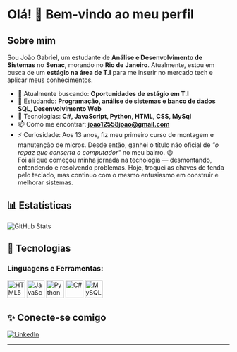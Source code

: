 # Olá! 👋 Bem-vindo ao meu perfil

## Sobre mim
Sou João Gabriel, um estudante de **Análise e Desenvolvimento de Sistemas** no **Senac**, morando no **Rio de Janeiro**. Atualmente, estou em busca de um **estágio na área de T.I** para me inserir no mercado tech e aplicar meus conhecimentos.

- 🔭 Atualmente buscando: **Oportunidades de estágio em T.I**
- 🌱 Estudando: **Programação, análise de sistemas e banco de dados SQL, Desenvolvimento Web**
- 💬 Tecnologias: **C#, JavaScript, Python, HTML, CSS, MySql**
- 📫 Como me encontrar: **[joao12558joao@gmail.com](mailto:joao12558joao@gmail.com)**
- ⚡ Curiosidade: Aos 13 anos, fiz meu primeiro curso de montagem e manutenção de micros. Desde então, ganhei o título não oficial de *"o rapaz que conserta o computador"* no meu bairro. 😄  
Foi ali que começou minha jornada na tecnologia — desmontando, entendendo e resolvendo problemas. Hoje, troquei as chaves de fenda pelo teclado, mas continuo com o mesmo entusiasmo em construir e melhorar sistemas.

## 📊 Estatísticas
![GitHub Stats](https://github-readme-stats.vercel.app/api?username=JoaoGabriel12558&show_icons=true&theme=dracula)

## 🚀 Tecnologias
### Linguagens e Ferramentas:
<p align="left">
<img src="https://cdn.jsdelivr.net/gh/devicons/devicon/icons/html5/html5-original.svg" height="40" alt="HTML5" />
  <img src="https://cdn.jsdelivr.net/gh/devicons/devicon/icons/javascript/javascript-original.svg" height="40" alt="JavaScript" />
  <img src="https://cdn.jsdelivr.net/gh/devicons/devicon/icons/python/python-original.svg" height="40" alt="Python" />
  <img src="https://cdn.jsdelivr.net/gh/devicons/devicon/icons/csharp/csharp-original.svg" height="40" alt="C#" />
  <img src="https://cdn.jsdelivr.net/gh/devicons/devicon/icons/mysql/mysql-original.svg" height="40" alt="MySQL" />
</p>

## ✨ Conecte-se comigo
[![LinkedIn](https://img.shields.io/badge/LinkedIn-0077B5?style=flat&logo=linkedin)](https://www.linkedin.com/in/joao-gabriel12558/)

---

